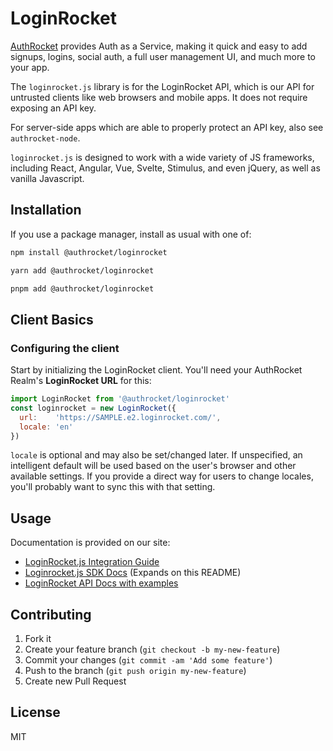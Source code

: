 # LoginRocket

[AuthRocket](https://authrocket.com/) provides Auth as a Service, making it quick and easy to add signups, logins, social auth, a full user management UI, and much more to your app.

The `loginrocket.js` library is for the LoginRocket API, which is our API for untrusted clients like web browsers and mobile apps. It does not require exposing an API key.

For server-side apps which are able to properly protect an API key, also see `authrocket-node`.

`loginrocket.js` is designed to work with a wide variety of JS frameworks, including React, Angular, Vue, Svelte, Stimulus, and even jQuery, as well as vanilla Javascript.


## Installation

If you use a package manager, install as usual with one of:
```bash
npm install @authrocket/loginrocket

yarn add @authrocket/loginrocket

pnpm add @authrocket/loginrocket
```


## Client Basics

### Configuring the client

Start by initializing the LoginRocket client. You'll need your AuthRocket Realm's **LoginRocket URL** for this:

```js
import LoginRocket from '@authrocket/loginrocket'
const loginrocket = new LoginRocket({
  url:    'https://SAMPLE.e2.loginrocket.com/',
  locale: 'en'
})
```

`locale` is optional and may also be set/changed later. If unspecified, an intelligent default will be used based on the user's browser and other available settings. If you provide a direct way for users to change locales, you'll probably want to sync this with that setting.


## Usage

Documentation is provided on our site:

* [LoginRocket.js Integration Guide](https://authrocket.com/docs/integration/js)
* [Loginrocket.js SDK Docs](https://authrocket.com/docs/sdks/js) (Expands on this README)
* [LoginRocket API Docs with examples](https://authrocket.com/docs/api/loginrocket)


## Contributing

1. Fork it
2. Create your feature branch (`git checkout -b my-new-feature`)
3. Commit your changes (`git commit -am 'Add some feature'`)
4. Push to the branch (`git push origin my-new-feature`)
5. Create new Pull Request


## License

MIT
